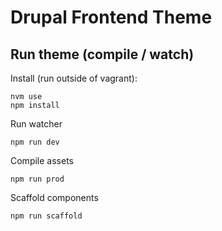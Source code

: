 # Drupal Frontend Theme

## Run theme (compile / watch)
Install (run outside of vagrant):
```
nvm use
npm install
```

Run watcher
```
npm run dev
```

Compile assets
```
npm run prod
```

Scaffold components
```
npm run scaffold
```
